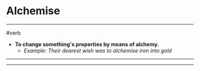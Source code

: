 # Alchemise
---
#verb
- **To change something's properties by means of alchemy.**
	- _Example: Their dearest wish was to alchemise iron into gold_
---
---
